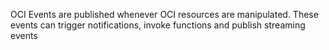 OCI Events are published whenever OCI resources are manipulated. These events can trigger notifications, invoke functions and publish streaming events